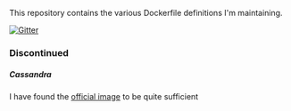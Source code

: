 
This repository contains the various Dockerfile definitions I'm maintaining.

[![Gitter](https://badges.gitter.im/Join%20Chat.svg)](https://gitter.im/itzg/dockerfiles?utm_source=badge&utm_medium=badge&utm_campaign=pr-badge)

### Discontinued

##### Cassandra

I have found the [official image](https://hub.docker.com/_/cassandra/) to be quite sufficient
